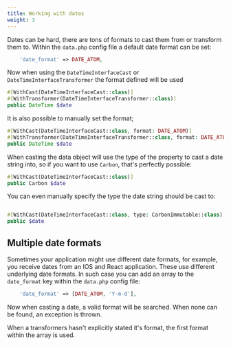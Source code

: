 ```yaml
---
title: Working with dates
weight: 3
---
```


Dates can be hard, there are tons of formats to cast them from or transform them to. Within the `data.php` config file a
default date format can be set:

```php
    'date_format' => DATE_ATOM,
```

Now when using the `DateTimeInterfaceCast` or `DateTimeInterfaceTransformer` the format defined will be used

```php
#[WithCast(DateTimeInterfaceCast::class)]
#[WithTransformer(DateTimeInterfaceTransformer::class)]
public DateTime $date
```

It is also possible to manually set the format;

```php
#[WithCast(DateTimeInterfaceCast::class, format: DATE_ATOM)]
#[WithTransformer(DateTimeInterfaceTransformer::class, format: DATE_ATOM)]
public DateTime $date
```

When casting the data object will use the type of the property to cast a date string into, so if you want to
use `Carbon`, that's perfectly possible:

```php
#[WithCast(DateTimeInterfaceCast::class)]
public Carbon $date
```

You can even manually specify the type the date string should be cast to:

```php

#[WithCast(DateTimeInterfaceCast::class, type: CarbonImmutable::class)]
public $date
```

## Multiple date formats

Sometimes your application might use different date formats, for example, you receive dates from an IOS and React
application. These use different underlying date formats. In such case you can add an array to the `date_format` key
within the `data.php` config file:

```php
    'date_format' => [DATE_ATOM, 'Y-m-d'],
```

Now when casting a date, a valid format will be searched. When none can be found, an exception is thrown.

When a transformers hasn't explicitly stated it's format, the first format within the array is used.

